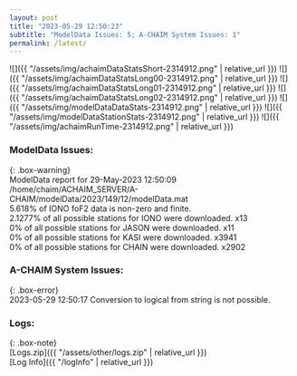```yaml
---
layout: post
title: "2023-05-29 12:50:23"
subtitle: "ModelData Issues: 5; A-CHAIM System Issues: 1"
permalink: /latest/
---
```


![]({{ "/assets/img/achaimDataStatsShort-2314912.png" | relative_url }})
![]({{ "/assets/img/achaimDataStatsLong00-2314912.png" | relative_url }})
![]({{ "/assets/img/achaimDataStatsLong01-2314912.png" | relative_url }})
![]({{ "/assets/img/achaimDataStatsLong02-2314912.png" | relative_url }})
![]({{ "/assets/img/modelDataDataStats-2314912.png" | relative_url }})
![]({{ "/assets/img/modelDataStationStats-2314912.png" | relative_url }})
![]({{ "/assets/img/achaimRunTime-2314912.png" | relative_url }})


### ModelData Issues:  
  
{: .box-warning}  
 ModelData report for 29-May-2023 12:50:09   
 /home/chaim/ACHAIM_SERVER/A-CHAIM/modelData/2023/149/12/modelData.mat   
 5.618% of IONO foF2 data is non-zero and finite.   
 2.1277% of all possible stations for IONO were downloaded. x13   
 0% of all possible stations for JASON were downloaded. x11   
 0% of all possible stations for KASI were downloaded. x3941   
 0% of all possible stations for CHAIN were downloaded. x2902   
  
### A-CHAIM System Issues:  
  
{: .box-error}  
2023-05-29 12:50:17 Conversion to logical from string is not possible.  

### Logs:  
  
{: .box-note}  
[Logs.zip]({{ "/assets/other/logs.zip" | relative_url }})  
[Log Info]({{ "/logInfo" | relative_url }})  
